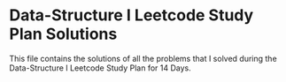 # Data-Structure I Leetcode Study Plan Solutions
This file contains the solutions of all the problems that I solved during the Data-Structure I Leetcode Study Plan for 14 Days.
